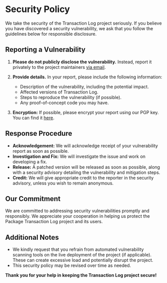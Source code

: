 # Security Policy

We take the security of the Transaction Log project seriously. If you believe
you have discovered a security vulnerability, we ask that you follow the
guidelines below for responsible disclosure.

## Reporting a Vulnerability

1. **Please do not publicly disclose the vulnerability.** Instead, report it
   privately to the project maintainers [via email](sec@rda.run).

2. **Provide details.** In your report, please include the following
   information:
    * Description of the vulnerability, including the potential impact.
    * Affected versions of Transaction Log.
    * Steps to reproduce the vulnerability (if possible).
    * Any proof-of-concept code you may have.

3. **Encryption:** If possible, please encrypt your report using our PGP key.
   You can find it
   [here](https://rda.run/gpg/Rodrigo-de-Avila_0x3A860313_public.asc).

## Response Procedure

* **Acknowledgement:** We will acknowledge receipt of your vulnerability report
  as soon as possible.
* **Investigation and Fix:** We will investigate the issue and work on
  developing a fix.
* **Release:**  A patched version will be released as soon as possible, along
  with a security advisory detailing the vulnerability and mitigation steps.
* **Credit:**  We will give appropriate credit to the reporter in the security
  advisory, unless you wish to remain anonymous.

## Our Commitment

We are committed to addressing security vulnerabilities promptly and
responsibly. We appreciate your cooperation in helping us protect the Package
Transaction Log project and its users.

## Additional Notes

* We kindly request that you refrain from automated vulnerability scanning tools
  on the live deployment of the project (if applicable). These can create
  excessive load and potentially disrupt the project.
* This security policy may be revised over time as needed.

**Thank you for your help in keeping the Transaction Log project secure!**
